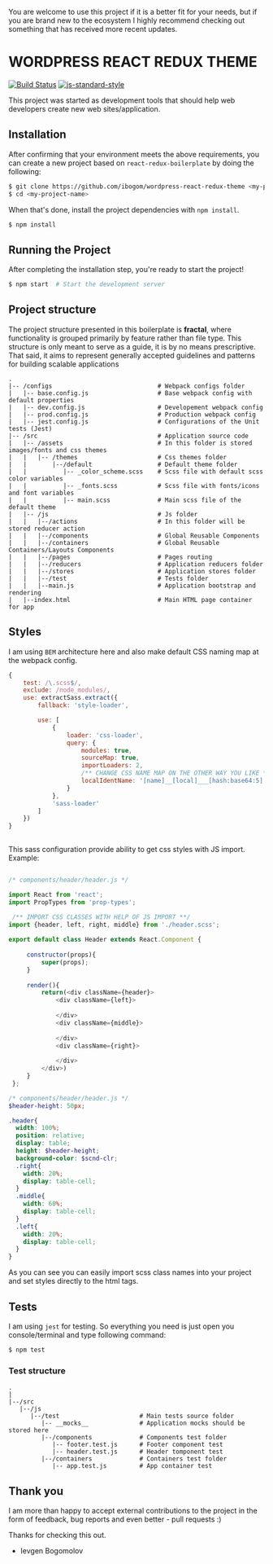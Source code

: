You are welcome to use this project if it is a better fit for your needs, but if you are brand new to the ecosystem I highly recommend checking out something that has received more recent updates.

# WORDPRESS REACT REDUX THEME
[![Build Status](https://travis-ci.org/ibogom/react-redux-boilerplate.svg?branch=master)](https://travis-ci.org/ibogom/react-redux-boilerplate/builds/277822177)
[![js-standard-style](https://img.shields.io/badge/code%20style-standard-brightgreen.svg)](http://standardjs.com/)

This project was started as development tools that should help web developers create new web sites/application. 

## Installation

After confirming that your environment meets the above requirements, you can create a new project based on `react-redux-boilerplate` by doing the following:

```bash
$ git clone https://github.com/ibogom/wordpress-react-redux-theme <my-project-name>
$ cd <my-project-name>
```

When that's done, install the project dependencies with `npm install`.

```bash
$ npm install
```

## Running the Project

After completing the installation step, you're ready to start the project!

```bash
$ npm start  # Start the development server
```

## Project structure

The project structure presented in this boilerplate is **fractal**, where functionality is grouped primarily by feature rather than file type. This structure is only meant to serve as a guide, it is by no means prescriptive. That said, it aims to represent generally accepted guidelines and patterns for building scalable applications

```
.
|-- /configs                             # Webpack configs folder
|   |-- base.config.js                   # Base webpack config with default properties
|   |-- dev.config.js                    # Developement webpack config   
|   |-- prod.config.js                   # Production webpack config
|   |-- jest.config.js                   # Configurations of the Unit tests (Jest)
|-- /src                                 # Application source code
|   |-- /assets                          # In this folder is stored images/fonts and css themes
|   |   |-- /themes                      # Css themes folder
|   |       |--/default                  # Default theme folder
|   |          |-- _color_scheme.scss    # Scss file with default scss color variables 
|   |          |-- _fonts.scss           # Scss file with fonts/icons and font variables 
|   |          |-- main.scss             # Main scss file of the default theme
|   |-- /js                              # Js folder
|   |   |--/actions                      # In this folder will be stored reducer action
|   |   |--/components                   # Global Reusable Components
|   |   |--/containers                   # Global Reusable Containers/Layouts Components
|   |   |--/pages                        # Pages routing
|   |   |--/reducers                     # Application reducers folder
|   |   |--/stores                       # Application stores folder
|   |   |--/test                         # Tests folder
|   |   |--main.js                       # Application bootstrap and rendering
|   |--index.html                        # Main HTML page container for app
```

## Styles
I am using `BEM` architecture here and also make default CSS naming map at the webpack config.

```javascript
{
    test: /\.scss$/,
    exclude: /node_modules/,
    use: extractSass.extract({
        fallback: 'style-loader',

        use: [
            {
                loader: 'css-loader',
                query: {
                    modules: true,
                    sourceMap: true,
                    importLoaders: 2,
                    /** CHANGE CSS NAME MAP ON THE OTHER WAY YOU LIKE **/
                    localIdentName: '[name]__[local]___[hash:base64:5]'
                }
            },
            'sass-loader'
        ]
    })
}
           
```

This sass configuration provide ability to get css styles with JS import. Example: 

```javascript

/* components/header/header.js */

import React from 'react';
import PropTypes from 'prop-types';

 /** IMPORT CSS CLASSES WITH HELP OF JS IMPORT **/
import {header, left, right, middle} from './header.scss';
 
export default class Header extends React.Component {
 
     constructor(props){
         super(props);
     }
 
     render(){
         return(<div className={header}>
             <div className={left}>
 
             </div>
             <div className={middle}>
 
             </div>
             <div className={right}>
 
             </div>
         </div>)
     }
 };

````  
```scss
/* components/header/header.js */
$header-height: 50px;

.header{
  width: 100%;
  position: relative;
  display: table;
  height: $header-height;
  background-color: $scnd-clr;
  .right{
    width: 20%;
    display: table-cell;
  }
  .middle{
    width: 60%;
    display: table-cell;
  }
  .left{
    width: 20%;
    display: table-cell;
  }
}
```
As you can see you can easily import scss class names into your project and set styles directly to the html tags. 
## Tests
I am using `jest` for testing.  So everything you need is just open you console/terminal and type following command:

```bash
$ npm test
```

### Test structure

```
.
|
|--/src
   |--/js
      |--/test                      # Main tests source folder
         |-- __mocks__              # Application mocks should be stored here
         |--/components             # Components test folder 
            |-- footer.test.js      # Footer component test
            |-- header.test.js      # Header tomponent test
         |--/containers             # Containers test folder
            |-- app.test.js         # App container test
```

## Thank you 

I am more than happy to accept external contributions to the project in the form of feedback, bug reports and even better - pull requests :)

Thanks for checking this out.

- Ievgen Bogomolov 